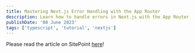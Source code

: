 ```yaml
---
title: Mastering Next.js Error Handling with the App Router
description: Learn how to handle errors in Next.js with the App Router and new error file conventions in Next.js.
publishDate: '08 June 2023'
tags: ['typescript', 'tutorial', 'nextjs']
---
```


Please read the article on SitePoint [here](https://www.sitepoint.com/next-js-error-handling-app-router/)!

<!-- ## Mastering Next.js Error Handling with the App Router

Error handling is a key aspect of developing any web application, and Next JS helped developers with that experience through custom error pages like 404 and 500 pages.

However, these pages had their limitations within the pages router like limited support for specific UI integrations, outdated support for React error boundaries, and limited app functionality when an error occurs.

But with the release of Next.js [version 13.4](https://nextjs.org/blog/next-13-4), the new [App Router](https://nextjs.org/docs/app) has been marked stable for production. The App Router improves support and the developer experience for error handling and other essential parts of building web apps.

### The Scenario and Setting Up

To facilitate understanding the new error-handling API, we'll explore its implementation within a Next.js app for user authentication.

User authentication is prone to many errors, so learning how to handle errors in this context will stand you in good stead when you're building other apps.

Before we start, get the code for the demo app we'll be using in the article by cloning the repo linked [here](https://github.com/rocketburst/error-handling-example) (on the main branch). Once you run the app, you should see the following error:

![Actual Auth Error](https://uploads.sitepoint.com/wp-content/uploads/2023/05/1685411774runtime-error.png)

In this demo app, the main page — which displays a table — can only be accessed by logged-in users, but some error (in this case man made, but it could legitimately happen) has occurred, and has led to the `session` variable being assigned as `null`.

_Note: Authentication won't be implemented in the demo app for the sake of simplicity._

This of course leads to an error, and right now, the app completely crashes, because it doesn't know how to handle the error!

Now we'll learn how to handle that error to prevent our app from crashing, thereby significantly improving the UX of the app.

### Creating the Error Page

To prevent the app from crashing, in the `app/` directory, create an `error.tsx` file. The creation of the file automatically creates a React error boundary that wraps the main page. Then in the `error.tsx` file, export the following function:

```tsx
"use client";

export default function Error() {
  return (
    <div className="grid h-screen px-4 bg-white place-content-center">
      <div className="text-center">
        <h1 className="font-black text-gray-200 text-9xl">401</h1>

        <p className="text-2xl font-bold tracking-tight text-gray-900 sm:text-4xl">
          Unauthroized!
        </p>

        <p className="mt-4 text-gray-500">
          You must be logged in to access the page
        </p>

        <button
          type="button"
          className="inline-block px-5 py-3 mt-6 text-sm font-medium text-white bg-indigo-600 rounded hover:bg-indigo-700 focus:outline-none focus:ring"
        >
          Try Again
        </a>
      </div>
    </div>
  );
}
```

_Note: Error components must be client components! Be sure to mark them as such._

The function exported will act as a fallback component; if an error is thrown within the boundary, the error will be caught and the fallback component will be rendered, which should look like this:

![Error component UI](https://uploads.sitepoint.com/wp-content/uploads/2023/05/1685411771fallback.png)

Two props are passed to the error fallback component when an error happens: the error object itself, and a function to try to recover from the error (usually called `reset`).

```tsx
'use client'

type ErrorProps = {
	error: Error
	reset: () => void
}

export default function Error({ error, reset }: ErrorProps) {
	// ...
}
```

We can now access the error message through the `error` prop and display it on the screen as follows:

```tsx
<p className='mt-4 text-gray-500'>{error.message || 'You must be logged in to access the page'}</p>
```

The reset function will try to rerender the original content surrounded by the error boundary when the function is called. If that is successful, the fallback error component will be replaced with the contents from the rerender.

We can implement the reset function call in our button with an `onClick` handler:

```tsx
<button
	type='button'
	onClick={() => reset()}
	className='mt-6 inline-block cursor-pointer rounded bg-indigo-600 px-5 py-3 text-sm font-medium text-white hover:bg-indigo-700 focus:outline-none focus:ring'
>
	Try Again
</button>
```

And with that, we have successfully managed to handle our error!

### Abstracting the Error Message

In an actual app with user authentication, there will likely be many routes that must be protected, which requires multiple instances of the same auth error message in case an auth error happens.

To abstract the error message (and not write it multiple times), we can easily create a custom exception relating to authentication.

To do this, create a directory called `lib` and create a file in that directory called `exceptions.ts`. In that file, we can create and export the custom auth error exception as follows:

```typescript
export class AuthRequiredError extends Error {
	constructor(message = 'Auth is required to access this page') {
		super(message)
		this.name = 'AuthRequiredError'
	}
}
```

We can now throw this new custom `AuthRequiredError` on the main page instead of the regular `Error`:

```typescript
export default function Home() {
	if (!session) throw new AuthRequiredError()
	// ...
}
```

The error will give us the either default message passed in the constructor or a more specific error that we may need to pass later on.

### More About Error Handling

#### Errors in Layouts

On a more general note, errors can happen anywhere in the app (not just `page.tsx` files), and the file routing system Next.js uses influences how `error.tsx` boundaries work across nested routes and layouts.

Errors bubble up to the nearest parent error boundary, which can be seen in this diagram:

![Error bubble diagram](https://uploads.sitepoint.com/wp-content/uploads/2023/05/1685411769error-bubble.png)

This error-bubbling nature means that an `error.tsx` boundary will not catch an error in a layout file on the same segment because the error boundary wraps the layout file.

![Catching Errors in Layouts Diagram](https://uploads.sitepoint.com/wp-content/uploads/2023/05/1685411767catching-errors.png)

If an error occurs in the root layout or template, use a `global-error.tsx` file:

![Using Global Error Diagram](https://uploads.sitepoint.com/wp-content/uploads/2023/05/1685411772global-error.png)

The `global-error.tsx` boundary wraps the entire app, so be sure to add your own unique `<html>` and `<body>` tags when using this file.

This error boundary catches any errors that weren't caught by other nested `error.tsx` boundaries and as such will not be activated often.

#### Server Errors

In case an error occurs in a server component or while data fetching, Next.js will forward the corresponding `Error` object to the nearest `error.tsx` boundary.

![Server Error Diagram](https://uploads.sitepoint.com/wp-content/uploads/2023/05/1685411776server-error.png)

### Conclusion and Next Steps

Although many developers view implementing error handling as a hassle, it is a vital part of an app, and successfully implementing error handling will significantly improve the app's UX.

Next.js makes it incredibly simple to do this with the help of the App Router and the `error.tsx` file convention.

Feel free to consult the Next.js docs on error handling linked [here](https://nextjs.org/docs/app/building-your-application/routing/error-handling) to learn more about error handling, and [here](https://github.com/rocketburst/error-handling-example/tree/finished) is the link to the finished code. -->
